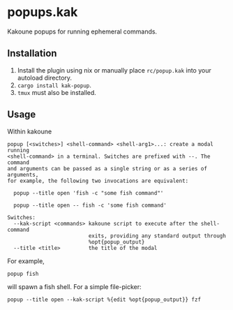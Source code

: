 # popups.kak

Kakoune popups for running ephemeral commands.

## Installation
1. Install the plugin using nix or manually place `rc/popup.kak` into your autoload directory.
2. `cargo install kak-popup`.
3. `tmux` must also be installed.

## Usage
Within kakoune
```
popup [<switches>] <shell-command> <shell-arg1>...: create a modal running
<shell-command> in a terminal. Switches are prefixed with --. The command
and arguments can be passed as a single string or as a series of arguments,
for example, the following two invocations are equivalent:

  popup --title open 'fish -c "some fish command"'

  popup --title open -- fish -c 'some fish command'

Switches:
  --kak-script <commands> kakoune script to execute after the shell-command
                          exits, providing any standard output through
                          %opt{popup_output}
  --title <title>         the title of the modal
```

For example,
```
popup fish
```
will spawn a fish shell. For a simple file-picker:
```
popup --title open --kak-script %{edit %opt{popup_output}} fzf
```
